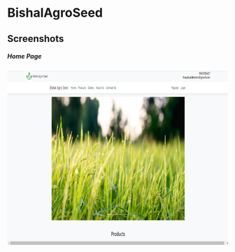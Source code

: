 # BishalAgroSeed
## Screenshots

<h5>Home Page</h5>
<img src="screenshots/screenshot_1.png" width="600px" height="400px"/>
<br/>
